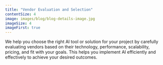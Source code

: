 ```yaml
---
title: "Vendor Evaluation and Selection"
contentSize: 4
image: images/blog/blog-details-image.jpg
imageSize: 4
imageFirst: true
---
```


We help you choose the right AI tool or solution for your project by carefully evaluating 
vendors based on their technology, performance, scalability, pricing, and fit with
your goals. This helps you implement AI efficiently and effectively to achieve your 
desired outcomes.
